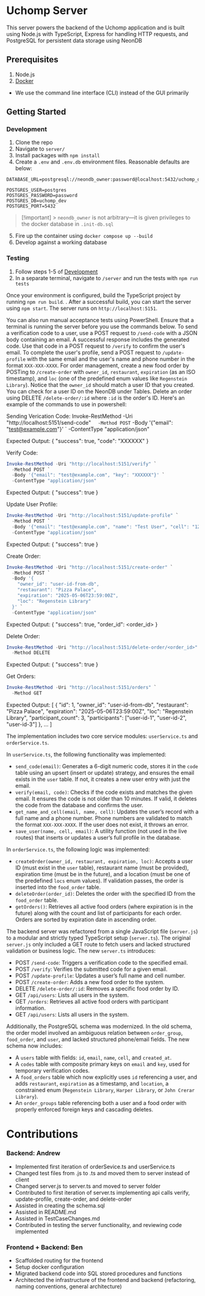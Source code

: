 # Uchomp Server

This server powers the backend of the Uchomp application and is built using Node.js with TypeScript, Express for handling HTTP requests, and PostgreSQL for persistent data storage using NeonDB

## Prerequisites

1. Node.js
2. [Docker](https://docs.docker.com/desktop/)

- We use the command line interface (CLI) instead of the GUI primarily

## Getting Started

### Development

1. Clone the repo
2. Navigate to `server/`
3. Install packages with `npm install`
4. Create a `.env` and `.env.db` environment files. Reasonable defaults are below:

```.env
DATABASE_URL=postgresql://neondb_owner:password@localhost:5432/uchomp_dev
```

```.env.db
POSTGRES_USER=postgres
POSTGRES_PASSWORD=password
POSTGRES_DB=uchomp_dev
POSTGRES_PORT=5432
```

> [!important] > `neondb_owner` is not arbitrary—it is given privileges to the docker database in `.init-db.sql`

5. Fire up the container using `docker compose up --build`
6. Develop against a working database

### Testing

1. Follow steps 1-5 of [Development](#Development)
2. In a separate terminal, navigate to `/server` and run the tests with `npm run tests`

Once your environment is configured, build the TypeScript project by running `npm run build`. . After a successful build, you can start the server using `npm start`. The server runs on `http://localhost:5151`.

You can also run manual acceptance tests using PowerShell. Ensure that a terminal is running the server before you use the commands below.
To send a verification code to a user, use a POST request to `/send-code` with a JSON body containing an email. A successful response includes the generated code. Use that code in a POST request to `/verify` to confirm the user's email. To complete the user's profile, send a POST request to `/update-profile` with the same email and the user's name and phone number in the format `XXX-XXX-XXXX`. For order management, create a new food order by POSTing to `/create-order` with `owner_id`, `restaurant`, `expiration` (as an ISO timestamp), and `loc` (one of the predefined enum values like `Regenstein Library`). Notice that the `owner_id` should match a user ID that you created. You can check for a user ID on the NeonDB under Tables. Delete an order using DELETE `/delete-order/:id` where `:id` is the order's ID.
Here's an example of the commands to use in powershell:

Sending Verication Code:
Invoke-RestMethod -Uri "http://localhost:5151/send-code" `  -Method POST`
-Body '{"email": "test@example.com"}' `
-ContentType "application/json"

Expected Output:
{ "success": true, "code": "XXXXXX" }

Verify Code:

```powershell
Invoke-RestMethod -Uri "http://localhost:5151/verify" `
  -Method POST `
  -Body '{"email": "test@example.com", "key": "XXXXXX"}' `
  -ContentType "application/json"
```

Expected Output:
{ "success": true }

Update User Profile:

```powershell
Invoke-RestMethod -Uri "http://localhost:5151/update-profile" `
  -Method POST `
  -Body '{"email": "test@example.com", "name": "Test User", "cell": "123-456-7890"}' `
  -ContentType "application/json"
```

Expected Output:
{ "success": true }

Create Order:

```powershell
Invoke-RestMethod -Uri "http://localhost:5151/create-order" `
  -Method POST `
  -Body '{
    "owner_id": "user-id-from-db",
    "restaurant": "Pizza Palace",
    "expiration": "2025-05-06T23:59:00Z",
    "loc": "Regenstein Library"
  }' `
  -ContentType "application/json"
```

Expected Output:
{ "success": true, "order_id": <order_id> }

Delete Order:

```powershell
Invoke-RestMethod -Uri "http://localhost:5151/delete-order/<order_id>" `
  -Method DELETE
```

Expected Output:
{ "success": true }

Get Orders:

```powershell
Invoke-RestMethod -Uri "http://localhost:5151/orders" `
  -Method GET
```

Expected Output:
[
{
"id": 1,
"owner_id": "user-id-from-db",
"restaurant": "Pizza Palace",
"expiration": "2025-05-06T23:59:00Z",
"loc": "Regenstein Library",
"participant_count": 3,
"participants": ["user-id-1", "user-id-2", "user-id-3"]
},
...
]

The implementation includes two core service modules: `userService.ts` and `orderService.ts`.

In `userService.ts`, the following functionality was implemented:

- `send_code(email)`: Generates a 6-digit numeric code, stores it in the `code` table using an upsert (insert or update) strategy, and ensures the email exists in the `user` table. If not, it creates a new user entry with just the email.
- `verify(email, code)`: Checks if the code exists and matches the given email. It ensures the code is not older than 10 minutes. If valid, it deletes the code from the database and confirms the user.
- `get_name_and_cell(email, name, cell)`: Updates the user’s record with a full name and a phone number. Phone numbers are validated to match the format `XXX-XXX-XXXX`. If the user does not exist, it throws an error.
- `save_user(name, cell, email)`: A utility function (not used in the live routes) that inserts or updates a user’s full profile in the database.

In `orderService.ts`, the following logic was implemented:

- `createOrder(owner_id, restaurant, expiration, loc)`: Accepts a user ID (must exist in the `user` table), restaurant name (must be provided), expiration time (must be in the future), and a location (must be one of the predefined `locs` enum values). If validation passes, the order is inserted into the `food_order` table.
- `deleteOrder(order_id)`: Deletes the order with the specified ID from the `food_order` table.
- `getOrders()`: Retrieves all active food orders (where expiration is in the future) along with the count and list of participants for each order. Orders are sorted by expiration date in ascending order.

The backend server was refactored from a single JavaScript file (`server.js`) to a modular and strictly typed TypeScript setup (`server.ts`). The original `server.js` only included a GET route to fetch users and lacked structured validation or business logic. The new `server.ts` introduces:

- POST `/send-code`: Triggers a verification code to the specified email.
- POST `/verify`: Verifies the submitted code for a given email.
- POST `/update-profile`: Updates a user’s full name and cell number.
- POST `/create-order`: Adds a new food order to the system.
- DELETE `/delete-order/:id`: Removes a specific food order by ID.
- GET `/api/users`: Lists all users in the system.
- GET `/orders`: Retrieves all active food orders with participant information.
- GET `/api/users`: Lists all users in the system.

Additionally, the PostgreSQL schema was modernized. In the old schema, the order model involved an ambiguous relation between `order_group`, `food_order`, and `user`, and lacked structured phone/email fields. The new schema now includes:

- A `users` table with fields: `id`, `email`, `name`, `cell`, and `created_at`.
- A `codes` table with composite primary keys on `email` and `key`, used for temporary verification codes.
- A `food_orders` table which now explicitly uses `id` referencing a user, and adds `restaurant`, `expiration` as a timestamp, and `location`, a constrained enum (`Regenstein Library`, `Harper Library`, or `John Crerar Library`).
- An `order_groups` table referencing both a user and a food order with properly enforced foreign keys and cascading deletes.

# Contributions

### Backend: Andrew

- Implemented first iteration of orderSevice.ts and userService.ts
- Changed test files from .js to .ts and moved them to server instead of client
- Changed server.js to server.ts and moved to server folder
- Contributed to first iteration of server.ts implementing api calls verify, update-profile, create-order, and delete-order
- Assisted in creating the schema.sql
- Assisted in README.md
- Assisted in TestCaseChanges.md
- Contributed in testing the server functionality, and reviewing code implemented

### Frontend + Backend: Ben

- Scaffolded routing for the frontend
- Setup docker configuration
- Migrated backend code into SQL stored procedures and functions
- Architected the infrastructure of the frontend and backend (refactoring, naming conventions, general architecture)
